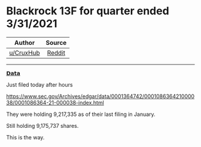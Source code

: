 Blackrock 13F for quarter ended 3/31/2021
=========================================

| Author       | Source       | 
| :-------------: |:-------------:|
|  [u/CruxHub](https://www.reddit.com/user/CruxHub/) | [Reddit](https://www.reddit.com/r/DDintoGME/comments/n7asqp/blackrock_13f_for_quarter_ended_3312021/) | 

---

[𝗗𝗮𝘁𝗮](https://www.reddit.com/r/DDintoGME/search?q=flair_name%3A%22%F0%9D%97%97%F0%9D%97%AE%F0%9D%98%81%F0%9D%97%AE%22&restrict_sr=1)

Just filed today after hours

<https://www.sec.gov/Archives/edgar/data/0001364742/000108636421000038/0001086364-21-000038-index.html>

They were holding 9,217,335 as of their last filing in January.

Still holding 9,175,737 shares.

This is the way.
